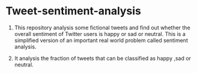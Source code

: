# Tweet-sentiment-analysis
1) This repository analysis some fictional tweets and find out whether the overall sentiment of Twitter users is happy or sad or neutral. This is a simplified version of an important real world problem called sentiment analysis.

2) It analysis the fraction of tweets that can be classified as happy ,sad or neutral.

